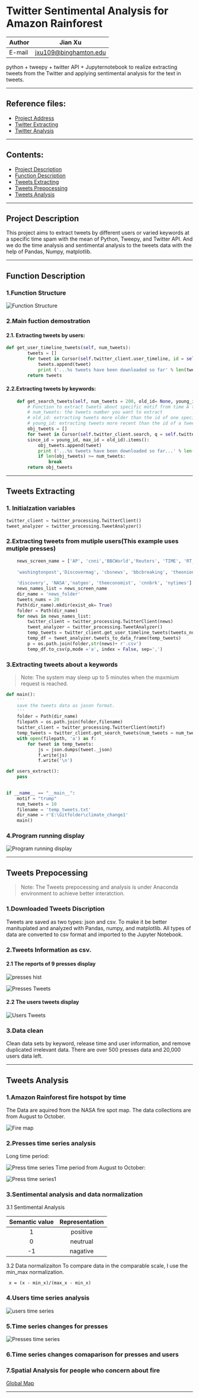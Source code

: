 # Twitter Sentimental Analysis for Amazon Rainforest

|Author|Jian Xu|
|---|---
|E-mail|jxu109@binghamton.edu

python + tweepy + twitter API + Jupyternotebook to realize extracting tweets from the Twitter and applying sentimental analysis for the text in tweets.
***
## Reference files:

* [Project Address](https://github.com/xujianzi/climate_change)
* [Twitter Extracting](https://github.com/xujianzi/climate_change/tree/master/twitter_extracting)
* [Twitter Analysis]()
---
## Contents:
* [Project Description](#Project-Description)
* [Function Description](#Function-Description)
* [Tweets Extracting](#Tweets-Extracting)
* [Tweets Prepocessing](#Tweets-Prepocessing)
* [Tweets Analysis](#Tweets-Analysis)

---
## Project Description
This project aims to extract tweets by different users or varied keywords at a specific time spam with the mean of Python, Tweepy, and Twitter API. And we do the time analysis and sentimental analysis to the tweets data with the help of Pandas, Numpy, matplotlib.

---
## Function Description

### 1.Function Structure
![Function Structure](https://github.com/xujianzi/climate_change/blob/master/github_images/strcuture1.JPG "Function Structure Demostration")
### 2.Main fuction demostration
#### 2.1. Extracting tweets by users:
```python
def get_user_timeline_tweets(self, num_tweets):
        tweets = []
        for tweet in Cursor(self.twitter_client.user_timeline, id = self.twitter_user).items(num_tweets):
            tweets.append(tweet)
            print ('...%s tweets have been downloaded so far' % len(tweets))
        return tweets
```
#### 2.2.Extracting tweets by keywords:
```python
    def get_search_tweets(self, num_tweets = 200, old_id= None, young_id = None):
        # Function to extract tweets about specific motif from time A to time B
        # num_tweets: the tweets number you want to extract
        # old_id: extracting tweets more older than the id of one specific tweet
        # young_id: extracting tweets more recent than the id of a tweet
        obj_tweets = []       
        for tweet in Cursor(self.twitter_client.search, q = self.twitter_user, 
        since_id = young_id, max_id = old_id).items():
            obj_tweets.append(tweet)
            print ('...%s tweets have been downloaded so far...' % len(obj_tweets))
            if len(obj_tweets) >= num_tweets:
                break
        return obj_tweets
```   
---
## Tweets Extracting
### 1. Initialzation variables
```python
twitter_client = twitter_processing.TwitterClient()
tweet_analyzer = twitter_processing.TweetAnalyzer()
```
### 2.Extracting tweets from mutiple users(This example uses mutiple presses)
```python
    news_screen_name = ['AP', 'cnni','BBCWorld','Reuters', 'TIME', 'RT_com', 'XHNews',   
    
    'washingtonpost','Discovermag', 'cbsnews', 'bbcbreaking', 'theonion', 'mashable', 'abc', 
    
    'discovery', 'NASA','natgeo', 'theeconomist', 'cnnbrk', 'nytimes']
    news_names_list = news_screen_name
    dir_name = 'news_folder'
    tweets_nums = 20
    Path(dir_name).mkdir(exist_ok= True)
    folder = Path(dir_name)
    for news in news_names_list:
        twitter_client = twitter_processing.TwitterClient(news)
        tweet_analyzer = twitter_processing.TweetAnalyzer() 
        temp_tweets = twitter_client.get_user_timeline_tweets(tweets_nums)
        temp_df = tweet_analyzer.tweets_to_data_frame(temp_tweets)
        p = os.path.join(folder,str(news)+ r'.csv')
        temp_df.to_csv(p,mode ='a', index = False, sep=',')
```
### 3.Extracting tweets about a keywords
>Note: The system may sleep up to 5 minutes when the maxmium request is reached.
```python
def main():
    '''
    save the tweets data as jason format.
    '''
    folder = Path(dir_name)
    filepath = os.path.join(folder,filename)
    twitter_client = twitter_processing.TwitterClient(motif)
    temp_tweets = twitter_client.get_search_tweets(num_tweets = num_tweets)
    with open(filepath, 'a') as f:
        for tweet in temp_tweets:
            js = json.dumps(tweet._json)
            f.write(js)
            f.write('\n')

def users_extract():
    pass
    

if __name__ == "__main__":
    motif = "trump"
    num_tweets = 10
    filename = 'temp_tweets.txt'
    dir_name = r'E:\Gitfolder\climate_change1'
    main()
```
### 4.Program running display
![Program running display](https://github.com/xujianzi/climate_change/blob/master/github_images/running_display.gif "running.gif")
***
## Tweets Prepocessing
> Note: The Tweets prepocessing and analysis is under Anaconda environment to achieve better interatction.
### 1.Downloaded Tweets Discription
Tweets are saved as two types: json and csv. To make it be better manituplated and analyzed with Pandas, numpy, and matplotlib. All types of data are converted to csv format and imported to the Jupyter Notebook.

### 2.Tweets Information as csv.
#### 2.1 The reports of 9 presses display
![presses hist][Presses_hist]

![Presses Tweets][Presses_screenshot]
#### 2.2 The users tweets display
![Users Tweets][Users_screenshot]
### 3.Data clean
Clean data sets by keyword, release time and user information, and remove duplicated irrelevant data. There are over 500 presses data and 20,000 users data left.
***
## Tweets Analysis
### 1.Amazon Rainforest fire hotspot by time
The Data are aquired from the NASA fire spot map. The data collections are from August to October.

![Fire map][Fire_Map]

### 2.Presses time series analysis
Long time period:

![Press time series][Press_time_series]
Time period from August to October:

![Press time series1][Press_time_series1]

### 3.Sentimental analysis and data normalization
3.1 Sentimental Analysis

| Semantic value | Representation|
|:--------:|:------------:|
| 1 | positive |
| 0 | neutrual |
|-1 | nagative |

3.2 Data normalizaiton
To compare data in the comparable scale, I use the min_max normalization.

     x = (x - min_x)/(max_x - min_x) 

### 4.Users time series analysis
![users time series][users_time_series]

### 5.Time series changes for presses 
![Presses time series][Presses_time_series]
### 6.Time series changes comaparison for presses and users

### 7.Spatial Analysis for people who concern about fire

[Global Map][Global_Map]

-----------------------------
[Presses_screenshot]:gif
[Users_screenshot]:gif
[Fire_Map]:https://github.com/xujianzi/climate_change/blob/master/github_images/firespot.gif "Fire map.gif"
[Press_time_series]: https://github.com/xujianzi/climate_change/blob/master/github_images/Press_time_series.png "Presses long period"
[Press_time_series1]: https://github.com/xujianzi/climate_change/blob/master/github_images/Press_time_series1.png "Presses shot period"
[Presses_hist]: https://github.com/xujianzi/climate_change/blob/master/github_images/Climate%20mentions.png "Presses hist"
[Global_Map]: https://github.com/xujianzi/climate_change/blob/master/github_images/climate_tweets.jpg "Global map"
[users_time_series]: https://github.com/xujianzi/climate_change/blob/master/github_images/4.1.png "users time series"
[Presses_time_series]: https://github.com/xujianzi/climate_change/blob/master/github_images/5.1.png "Presses time series"